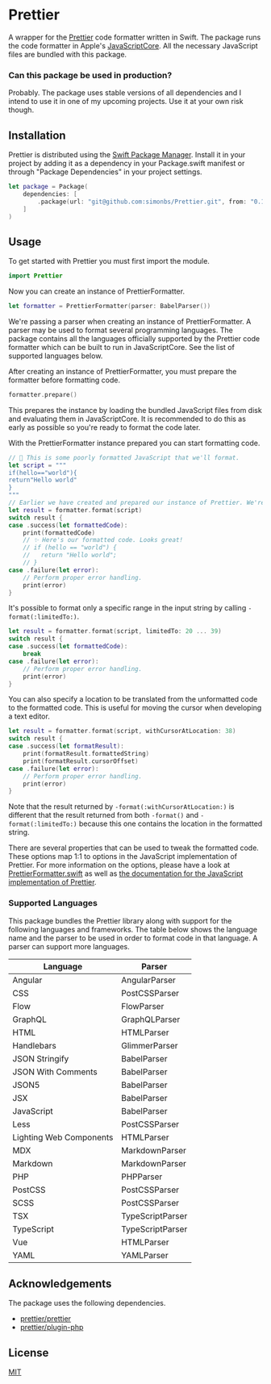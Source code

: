 # Prettier

A wrapper for the [Prettier](https://prettier.io) code formatter written in Swift.
The package runs the code formatter in Apple's [JavaScriptCore](https://developer.apple.com/documentation/javascriptcore).
All the necessary JavaScript files are bundled with this package.

### Can this package be used in production?

Probably. The package uses stable versions of all dependencies and I intend to use it in one of my upcoming projects. Use it at your own risk though.

## Installation

Prettier is distributed using the [Swift Package Manager](https://www.swift.org/package-manager/). Install it in your project by adding it as a dependency in your Package.swift manifest or through "Package Dependencies" in your project settings.

```swift
let package = Package(
    dependencies: [
        .package(url: "git@github.com:simonbs/Prettier.git", from: "0.1.0")
    ]
)
```

## Usage

To get started with Prettier you must first import the module.

```swift
import Prettier
```

Now you can create an instance of PrettierFormatter.

```swift
let formatter = PrettierFormatter(parser: BabelParser())
```

We're passing a parser when creating an instance of PrettierFormatter. A parser may be used to format several programming languages.
The package contains all the languages officially supported by the Prettier code formatter which can be built to run in JavaScriptCore.
See the list of supported languages below.

After creating an instance of PrettierFormatter, you must prepare the formatter before formatting code.

```swift
formatter.prepare()
```

This prepares the instance by loading the bundled JavaScript files from disk and evaluating them in JavaScriptCore.
It is recommended to do this as early as possible so you're ready to format the code later.

With the PrettierFormatter instance prepared you can start formatting code.

```swift
// 💩 This is some poorly formatted JavaScript that we'll format.
let script = """
if(hello=="world"){
return"Hello world"
}
"""
// Earlier we have created and prepared our instance of Prettier. We're ready to format the JavaScript code.
let result = formatter.format(script)
switch result {
case .success(let formattedCode):
    print(formattedCode)
    // ✨ Here's our formatted code. Looks great!
    // if (hello == "world") {
    //   return "Hello world";
    // }
case .failure(let error):
    // Perform proper error handling.
    print(error)
}
```

It's possible to format only a specific range in the input string by calling `-format(:limitedTo:)`.

```swift
let result = formatter.format(script, limitedTo: 20 ... 39)
switch result {
case .success(let formattedCode):
    break
case .failure(let error):
    // Perform proper error handling.
    print(error)
}
```

You can also specify a location to be translated from the unformatted code to the formatted code.
This is useful for moving the cursor when developing a text editor.

```swift
let result = formatter.format(script, withCursorAtLocation: 38)
switch result {
case .success(let formatResult):
    print(formatResult.formattedString)
    print(formatResult.cursorOffset)
case .failure(let error):
    // Perform proper error handling.
    print(error)
}
```

Note that the result returned by `-format(:withCursorAtLocation:)` is different that the result returned
from both `-format()` and `-format(:limitedTo:)` because this one contains the location in the formatted string.

There are several properties that can be used to tweak the formatted code. These options map 1:1 to options in the JavaScript implementation of Prettier.
For more information on the options, please have a look at [PrettierFormatter.swift](https://github.com/simonbs/Prettier/blob/main/Sources/Prettier/PrettierFormatter.swift) as well as [the documentation for the JavaScript implementation of Prettier](https://prettier.io/docs/en/options.html).

### Supported Languages

This package bundles the Prettier library along with support for the following languages and frameworks. The table below shows the language name and the parser to be used in order to format code in that language. A parser can support more languages.

|Language|Parser|
|-|-|
|Angular|AngularParser|
|CSS|PostCSSParser|
|Flow|FlowParser|
|GraphQL|GraphQLParser|
|HTML|HTMLParser|
|Handlebars|GlimmerParser|
|JSON Stringify|BabelParser|
|JSON With Comments|BabelParser|
|JSON5|BabelParser|
|JSX|BabelParser|
|JavaScript|BabelParser|
|Less|PostCSSParser|
|Lighting Web Components|HTMLParser|
|MDX|MarkdownParser|
|Markdown|MarkdownParser|
|PHP|PHPParser|
|PostCSS|PostCSSParser|
|SCSS|PostCSSParser|
|TSX|TypeScriptParser|
|TypeScript|TypeScriptParser|
|Vue|HTMLParser|
|YAML|YAMLParser|

## Acknowledgements

The package uses the following dependencies.

- [prettier/prettier](https://github.com/prettier/prettier)
- [prettier/plugin-php](https://github.com/prettier/plugin-php)

## License

[MIT](https://github.com/simonbs/Prettier/blob/main/LICENSE)
